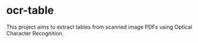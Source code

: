 # ocr-table
This project aims to extract tables from scanned image PDFs using Optical Character Recognition.
